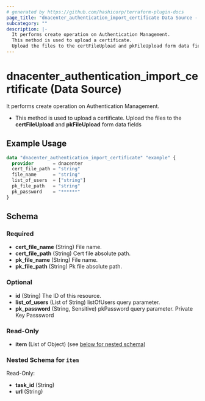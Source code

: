```yaml
---
# generated by https://github.com/hashicorp/terraform-plugin-docs
page_title: "dnacenter_authentication_import_certificate Data Source - terraform-provider-dnacenter"
subcategory: ""
description: |-
  It performs create operation on Authentication Management.
  This method is used to upload a certificate.
  Upload the files to the certFileUpload and pkFileUpload form data fields
---
```


# dnacenter_authentication_import_certificate (Data Source)

It performs create operation on Authentication Management.

- This method is used to upload a certificate.
Upload the files to the **certFileUpload** and **pkFileUpload** form data fields

## Example Usage

```terraform
data "dnacenter_authentication_import_certificate" "example" {
  provider       = dnacenter
  cert_file_path = "string"
  file_name      = "string"
  list_of_users  = ["string"]
  pk_file_path   = "string"
  pk_password    = "******"
}
```

<!-- schema generated by tfplugindocs -->
## Schema

### Required

- **cert_file_name** (String) File name.
- **cert_file_path** (String) Cert file absolute path.
- **pk_file_name** (String) File name.
- **pk_file_path** (String) Pk file absolute path.

### Optional

- **id** (String) The ID of this resource.
- **list_of_users** (List of String) listOfUsers query parameter.
- **pk_password** (String, Sensitive) pkPassword query parameter. Private Key Passsword

### Read-Only

- **item** (List of Object) (see [below for nested schema](#nestedatt--item))

<a id="nestedatt--item"></a>
### Nested Schema for `item`

Read-Only:

- **task_id** (String)
- **url** (String)


